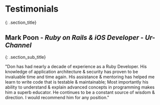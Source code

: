 # <span class = "testimonials">Testimonials
{: .section_title}

## Mark Poon - *Ruby on Rails & iOS Developer - Ur-Channel*
{: .section_sub_title}

"Don has had nearly a decade of experience as a Ruby Developer. His knowledge of application architecture & security has proven to be invaluable time and time again. His assistance & mentoring has helped me learn to write code that is testable & maintainable; Most importantly his ability to understand & explain advanced concepts in programming makes him a superb educator. He continues to be a constant source of wisdom & direction. I would recommend him for any position."